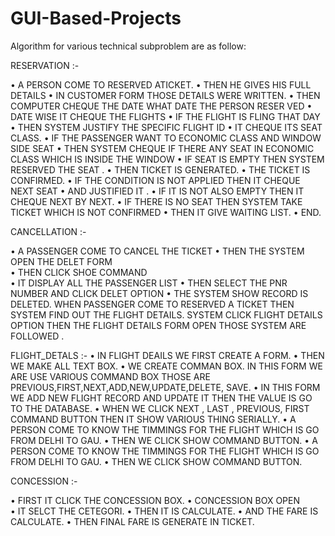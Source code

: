 # GUI-Based-Projects
Algorithm for various technical subproblem are as follow:

  RESERVATION :-
  
• A PERSON  COME  TO  RESERVED  ATICKET.
• THEN    HE  GIVES  HIS  FULL DETAILS
• IN  CUSTOMER  FORM  THOSE  DETAILS  WERE  WRITTEN.
• THEN COMPUTER  CHEQUE  THE  DATE  WHAT  DATE  THE  PERSON  RESER VED
• DATE  WISE  IT  CHEQUE  THE  FLIGHTS 
• IF  THE FLIGHT  IS FLING  THAT  DAY  
• THEN  SYSTEM  JUSTIFY  THE  SPECIFIC  FLIGHT ID
• IT CHEQUE  ITS  SEAT  CLASS.
• IF THE  PASSENGER  WANT TO ECONOMIC CLASS  AND  WINDOW  SIDE  SEAT
• THEN SYSTEM  CHEQUE  IF  THERE ANY  SEAT IN ECONOMIC CLASS WHICH IS  INSIDE  THE  WINDOW
• IF SEAT IS EMPTY  THEN  SYSTEM  RESERVED  THE  SEAT  .
• THEN  TICKET  IS  GENERATED.
• THE TICKET  IS  CONFIRMED.
• IF THE  CONDITION IS  NOT  APPLIED  THEN IT  CHEQUE  NEXT  SEAT
• AND JUSTIFIED  IT .
• IF IT  IS  NOT  ALSO  EMPTY  THEN  IT CHEQUE  NEXT  BY  NEXT. • IF THERE  IS  NO  SEAT  THEN  SYSTEM TAKE  TICKET  WHICH  IS  NOT CONFIRMED 
• THEN  IT  GIVE  WAITING  LIST.
• END.

 CANCELLATION :-
 
• A  PASSENGER  COME  TO  CANCEL THE  TICKET
• THEN  THE  SYSTEM OPEN THE DELET  FORM  
• THEN  CLICK  SHOE  COMMAND  
• IT  DISPLAY  ALL THE  PASSENGER  LIST
• THEN  SELECT THE  PNR NUMBER AND  CLICK  DELET  OPTION
• THE SYSTEM  SHOW  RECORD  IS  DELETED.
WHEN  PASSENGER  COME  TO  RESERVED  A TICKET  THEN  SYSTEM  FIND  OUT THE  FLIGHT  DETAILS.
SYSTEM  CLICK  FLIGHT  DETAILS  OPTION  THEN  THE  FLIGHT  DETAILS  FORM OPEN
THOSE  SYSTEM  ARE  FOLLOWED .

FLIGHT_DETALS :-
• IN   FLIGHT  DEAILS WE FIRST  CREATE  A  FORM.
• THEN  WE  MAKE  ALL  TEXT BOX.
• WE  CREATE  COMMAN  BOX. IN  THIS  FORM  WE  ARE  USE  VARIOUS  COMMAND  BOX  THOSE  ARE PREVIOUS,FIRST,NEXT,ADD,NEW,UPDATE,DELETE,      SAVE.
• IN THIS FORM  WE ADD NEW  FLIGHT  RECORD  AND  UPDATE  IT  THEN THE VALUE IS  GO  TO  THE  DATABASE.
•  WHEN  WE  CLICK  NEXT , LAST ,  PREVIOUS,  FIRST  COMMAND  BUTTON  THEN IT SHOW VARIOUS THING SERIALLY.
• A PERSON COME TO KNOW THE TIMMINGS FOR THE FLIGHT WHICH IS GO FROM  DELHI  TO GAU.
• THEN WE  CLICK  SHOW COMMAND BUTTON.
• A PERSON COME TO KNOW THE TIMMINGS FOR THE FLIGHT WHICH IS GO FROM  DELHI  TO GAU.
• THEN WE  CLICK  SHOW COMMAND BUTTON.

CONCESSION :-

• FIRST  IT  CLICK THE  CONCESSION  BOX.
• CONCESSION  BOX  OPEN  
• IT  SELCT  THE  CETEGORI.
• THEN  IT IS  CALCULATE.
• AND  THE  FARE  IS  CALCULATE.
• THEN  FINAL FARE IS GENERATE  IN TICKET.


                         
